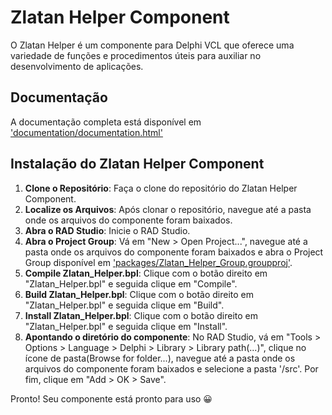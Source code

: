 # Zlatan Helper Component
O Zlatan Helper é um componente para Delphi VCL que oferece uma variedade de funções e procedimentos úteis para auxiliar no desenvolvimento de aplicações.

## Documentação
A documentação completa está disponível em ['documentation/documentation.html'](documentation/documentation.html)

## Instalação do Zlatan Helper Component
1. **Clone o Repositório**: Faça o clone do repositório do Zlatan Helper Component.
2. **Localize os Arquivos**: Após clonar o repositório, navegue até a pasta onde os arquivos do componente foram baixados.
3. **Abra o RAD Studio**: Inicie o RAD Studio.
4. **Abra o Project Group**: Vá em "New > Open Project...", navegue até a pasta onde os arquivos do componente foram baixados e abra o Project Group disponível em ['packages/Zlatan_Helper_Group.groupproj'](packages/Zlatan_Helper_Group.groupproj).
5. **Compile Zlatan_Helper.bpl**: Clique com o botão direito em "Zlatan_Helper.bpl" e seguida clique em "Compile".
6. **Build Zlatan_Helper.bpl**: Clique com o botão direito em "Zlatan_Helper.bpl" e seguida clique em "Build".
7. **Install Zlatan_Helper.bpl**: Clique com o botão direito em "Zlatan_Helper.bpl" e seguida clique em "Install".
8. **Apontando o diretório do componente**: No RAD Studio, vá em "Tools > Options > Language > Delphi > Library > Library path(...)", clique no ícone de pasta(Browse for folder...), navegue até a pasta onde os arquivos do componente foram baixados e selecione a pasta '/src'. Por fim, clique em "Add > OK > Save".

Pronto! Seu componente está pronto para uso 😀
